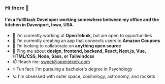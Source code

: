 ### Hi there 👋

#### I'm a FullStack Developer working somewhere between my office and the kitchen in Davenport, Iowa, USA.

- 🔭 I’m currently working at **OpenTeknik**, but am open to opportunities
- 🌱 I’m currently creating an app that connects users to **Amazon Coupons**
- 👯 I’m looking to collaborate on **anything open source**
- 💬 Ping me about **design, frontend, backend, React, Next.js, Vue, HTML/CSS, Node, Sass, or Tailwindcss**
- 📫 Reach me: sweet@openteknik.com
- ⚡ Fun fact: I'm pursuing a bachelor's degree in Psychology
- 🪐 I'm obsessed with outer space, cosmology, astronomy, and rockets
